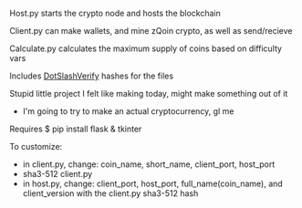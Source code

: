 Host.py starts the crypto node and hosts the blockchain

Client.py can make wallets, and mine zQoin crypto, as well as send/recieve

Calculate.py calculates the maximum supply of coins based on difficulty vars

Includes [DotSlashVerify](https://github.com/dotslashCosmic/DotSlashVerify) hashes for the files

Stupid little project I felt like making today, might make something out of it
- I'm going to try to make an actual cryptocurrency, gl me

Requires $ pip install flask & tkinter

To customize:
- in client.py, change: coin_name, short_name, client_port, host_port
- sha3-512 client.py
- in host.py, change: client_port, host_port, full_name(coin_name), and client_version with the client.py sha3-512 hash
